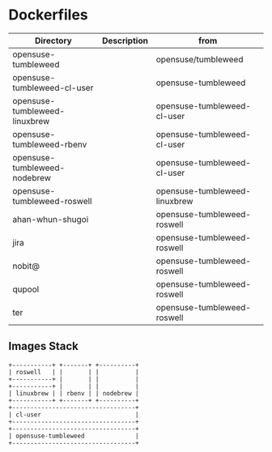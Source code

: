 # Dockerfiles

| Directory                     | Description | from                          |
|-------------------------------|-------------|-------------------------------|
| opensuse-tumbleweed           |             | opensuse/tumbleweed           |
| opensuse-tumbleweed-cl-user   |             | opensuse-tumbleweed           |
| opensuse-tumbleweed-linuxbrew |             | opensuse-tumbleweed-cl-user   |
| opensuse-tumbleweed-rbenv     |             | opensuse-tumbleweed-cl-user   |
| opensuse-tumbleweed-nodebrew  |             | opensuse-tumbleweed-cl-user   |
| opensuse-tumbleweed-roswell   |             | opensuse-tumbleweed-linuxbrew |
| ahan-whun-shugoi              |             | opensuse-tumbleweed-roswell   |
| jira                          |             | opensuse-tumbleweed-roswell   |
| nobit@                        |             | opensuse-tumbleweed-roswell   |
| qupool                        |             | opensuse-tumbleweed-roswell   |
| ter                           |             | opensuse-tumbleweed-roswell   |


## Images Stack

```
+-----------+ +-------+ +----------+
| roswell   | |       | |          |
+-----------+ |       | |          |
+-----------+ |       | |          |
| linuxbrew | | rbenv | | nodebrew |
+-----------+ +-------+ +----------+
+----------------------------------+
| cl-user                          |
+----------------------------------+
+----------------------------------+
| opensuse-tumbleweed              |
+----------------------------------+
```
